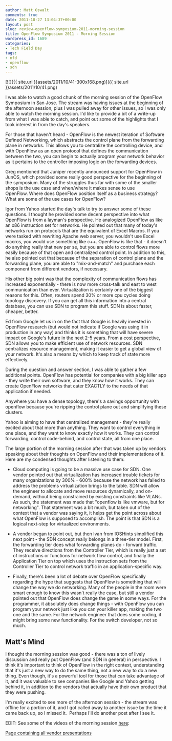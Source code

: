```yaml
---
author: Matt Oswalt
comments: true
date: 2011-10-27 13:04:37+00:00
layout: post
slug: review-openflow-symposium-2011-morning-session
title: OpenFlow Symposium 2011 - Morning Session
wordpress_id: 1689
categories:
- Tech Field Day
tags:
- nfd
- openflow
- sdn
---
```


[![]({{ site.url }}assets/2011/10/41-300x168.png)]({{ site.url }}assets/2011/10/41.png)

I was able to watch a good chunk of the morning session of the OpenFlow Symposium in San Jose. The stream was having issues at the beginning of the afternoon session, plus I was pulled away for other issues, so I was only able to watch the morning session. I'd like to provide a bit of a write-up from what I was able to catch, and point out some of the highlights that I took interest in from the day's speakers.

For those that haven't heard - OpenFlow is the newest iteration of Software Defined Networking, which abstracts the control plane from the forwarding plane in networks. This allows you to centralize the controlling device, and with OpenFlow as an open protocol that defines the communication between the two, you can begin to actually program your network behavior as it pertains to the controller imposing logic on the forwarding devices.

Greg mentioned that Juniper recently announced support for OpenFlow in JunOS, which provided some really good perspective for the beginning of the symposium. Many of the struggles thus far with some of the smaller shops is the use case and when/where it makes sense to use OpenFlow. Where does OpenFlow position itself as a business strategy? What are some of the use cases for OpenFlow?

Igor from Yahoo started the day's talk to try to answer some of these questions. I thought he provided some decent perspective into what OpenFlow is from a layman's perspective. He analogized OpenFlow as like an x86 instruction set for networks. He pointed out that many of today's networks run on protocols that are the equivalent of Excel Macros. If you were tasked with rewriting Apache web server, you wouldn't use Excel macros, you would use something like c++. OpenFlow is like that - it doesn't do anything really that new per se, but you are able to control flows more easily because of that open and centralized control point. In addition to this, he also pointed out that because of the separation of control plane and the forwarding plane, you are able to "mix-and-match" and purchase each component from different vendors, if necessary.

His other big point was that the complexity of communication flows has increased exponentially - there is now more cross-talk and east to west communication than ever. Virtualization is certainly one of the biggest reasons for this. Often, routers spend 30% or more cpu cycles doing topology discovery. If you can get all this information into a central database, you can use SDN to program this stuff. SDN is about faster, cheaper, better.

Ed from Google let us in on the fact that Google is heavily invested in OpenFlow research (but would not indicate if Google was using it in production in any way) and thinks it is something that will have severe impact on Google's future in the next 2-5 years. From a cost perspective, SDN allows you to make efficient use of network resources. SDN centralizes resource management, making it easier to get a global view of your network. It's also a means by which to keep track of state more effectively.

During the question and answer section, I was able to gather a few additional points. OpenFlow has potential for companies with a big killer app - they write their own software, and they know how it works. They can create OpenFlow networks that cater EXACTLY to the needs of that application if needed.

Anywhere you have a dense topology, there's a savings opportunity with openflow because you're ripping the control plane out and simplifying these clusters.

Yahoo is aiming to have that centralized management - they're really excited about that more than anything. They want to control everything in one place, and they want to know exactly how it works. They can control forwarding, control code-behind, and control state, all from one place.

The large portion of the morning session after that was taken up by vendors speaking about their thoughts on OpenFlow and their implementations of it. Here are my condensed thoughts after listening to them:

* Cloud computing is going to be a massive use case for SDN. One vendor pointed out that virtualization has increased trouble tickets for many organizations by 300% - 600% because the network has failed to address the problems virtualization brings to the table. SDN will allow the engineer to allocate and move resources dynamically, and on-demand, without being constrained by existing constraints like VLANs. As such, the statement was made that "openflow is like vmware, but for networking". That statement was a bit much, but taken out of the context that a vendor was saying it, it helps get the point across about what OpenFlow is supposed to accomplish. The point is that SDN is a logical next-step for virtualized environments.

* A vendor began to point out, but then Ivan from IOSHints simplified this next point - the SDN concept really belongs in a three-tier model. First, the forwarding tier does what forwarding planes do - forward traffic. They receive directions from the Controller Tier, which is really just a set of instructions or functions for network flow control, and finally the Application Tier on top which uses the instruction sets from the Controller Tier to control network traffic in an application-specific way.

* Finally, there's been a lot of debate over OpenFlow specifically regarding the hype that suggests that OpenFlow is something that will change the way we do networking. Many of the people in the room were smart enough to know this wasn't really the case, but still a vendor pointed out that OpenFlow does change the game in some ways. For the programmer, it absolutely does change things - with OpenFlow you can program your network just like you can your killer app, making the two one and the same. For the network engineer that does some coding, it might bring some new functionality. For the switch developer, not so much.

## Matt's Mind

I thought the morning session was good - there was a ton of lively discussion and really put OpenFlow (and SDN in general) in perspective. I think it's important to think of OpenFlow in the right context, understanding that it's just a new way to do the same thing, not a new way to do a new thing. Even though, it's a powerful tool for those that can take advantage of it, and it was valuable to see companies like Google and Yahoo getting behind it, in addition to the vendors that actually have their own product that they were pushing.

I'm really excited to see more of the afternoon session - the stream was offline for a portion of it, and I got called away to another issue by the time it came back up, so I missed it.  Perhaps I'll do another post after I see it.

EDIT: See some of the videos of the morning session [here](http://techfieldday.com/2011/yahoo-google-openflow-technology/):

[Page containing all vendor presentations](http://techfieldday.com/2011/openflow-presentations-bigswitch-brocade-cisco-nec-juniper/)
